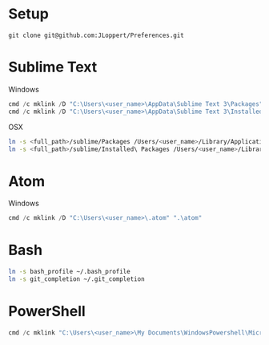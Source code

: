 Setup
==================
```
git clone git@github.com:JLoppert/Preferences.git
```

Sublime Text
==================
Windows
```powershell
cmd /c mklink /D "C:\Users\<user_name>\AppData\Sublime Text 3\Packages" ".\sublime\Packages"
cmd /c mklink /D "C:\Users\<user_name>\AppData\Sublime Text 3\Installed Packages" ".\sublime\Installed Packages"
```

OSX
```bash
ln -s <full_path>/sublime/Packages /Users/<user_name>/Library/Application\ Support/Sublime\ Text\ 3/Packages
ln -s <full_path>/sublime/Installed\ Packages /Users/<user_name>/Library/Application\ Support/Sublime\ Text\ 3/Installed\ Packages
```

Atom
==================
Windows
```powershell
cmd /c mklink /D "C:\Users\<user_name>\.atom" ".\atom"
```

Bash
==================
```bash
ln -s bash_profile ~/.bash_profile
ln -s git_completion ~/.git_completion
```

PowerShell
==================
```powershell
cmd /c mklink "C:\Users\<user_name>\My Documents\WindowsPowershell\Microsoft.PowerShell_profile.ps1" "PowerShell_profile.ps1"
```
